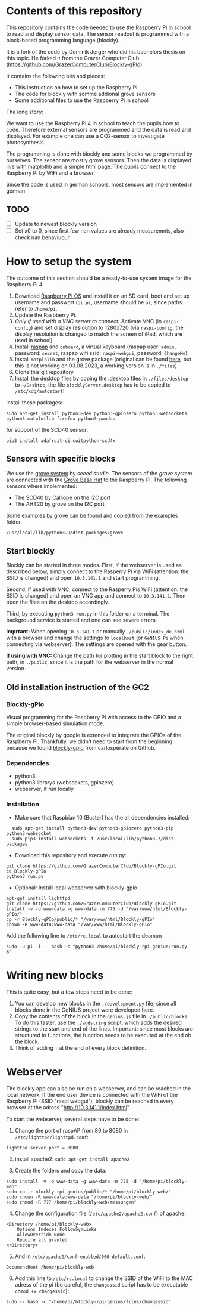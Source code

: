 # Contents of this repository

This repository contains the code needed to use the Raspberry Pi in school to read and display sensor data. The sensor readout is programmed with a block-based programming language (blockly).

It is a fork of the code by Dominik Jerger who did his bachelors thesis on this topic. He forked it from the Grazer Computer Club (https://github.com/GrazerComputerClub/Blockly-gPIo).

It contains the following bits and pieces:
* This instruction on how to set up the Raspberry Pi
* The code for blockly with somme addional grove sensors
* Some additional files to use the Raspberry Pi in school

The long story:

We want to use the Raspberry Pi 4 in school to teach the pupils how to code. Therefore external sensors are programmed and the data is read and displayed. For example one can use a CO2-sensor to investigate photosynthesis.

The programming is done with blockly and some blocks we programmed by ourselves. The sensor are mostly grove sensors. Then the data is displayed live with <a href="https://matplotlib.org/">matplotlib</a> and a simple html page. The pupils connect to the Raspberry Pi by WiFi and a browser.

Since the code is used in german schools, most sensors are implemented in german

## TODO
* [ ] Update to newest blockly version
* [ ] Set x0 to 0, since first few nan values are already measuremnts, also check nan behaviuour

# How to setup the system
The outcome of this section should be a ready-to-use system image for the Raspberry Pi 4.

1. Download <a href="https://www.raspberrypi.com/software/operating-systems/">Raspberry Pi OS</a> and install it on an SD card, boot and set up username and passwort (`pi:pi`, username should be `pi`, since paths refer to `/home/pi`.
2. Update the Raspberry Pi.
3. *Only if used with a VNC server to connect:* Activate VNC (in `raspi-config`) and set display resloution to 1280x720 (via `raspi-config`, the display resolution is changed to match the screen of iPad, which are used in school).
4. Install <a href="https://raspap.com/#docs">raspap</a> and `onboard`, a virtual keyboard (raspap user: `admin`, password: `secret`, raspap wifi ssid: `raspi-webgui`, password: `ChangeMe`).
5. Install `matplolib` and the grove package (original can be found <a href="https://github.com/Seeed-Studio/grove.py">here</a>, but this is not working on 03.08.2023, a working version is in `./files`)
6. Clone this git repository
7. Install the desktop files by coping the .desktop files in `./files/desktop` to `~/Desktop`, the file `blocklyServer.desktop` has to be copied to `/etc/xdg/autostart`!

install these packages:

```
sudo apt-get install python3-dev python3-gpiozero python3-websockets python3-matplotlib firefox python3-pandas
```
for support of the SCD40 sensor:

```
pip3 install adafruit-circuitpython-scd4x
```

## Sensors with specific blocks
We use the <a href="https://wiki.seeedstudio.com/Grove_System/">grove system</a> by *seeed studio*. The sensors of the *grove system* are connected with the <a href="https://wiki.seeedstudio.com/Grove_Base_Hat_for_Raspberry_Pi/">Grove Base Hat</a> to the Raspberry Pi. The following sensors where implemented:

* The SCD40 by Calliope on the I2C port
* The AHT20 by grove on the I2C port

Some examples by grove can be found and copied from the examples folder

```
/usr/local/lib/python3.9/dist-packages/grove
```

## Start blockly
Blockly can be started in three modes. First, if the webserver is used as described below, simply connect to the Rasperry Pi via WiFi (attention: the SSID is changed) and open `10.3.141.1` and start programming.

Second, if used with VNC, connect to the Rasperry Pis WiFi (attention: the SSID is changed) and open an VNC app and connect to `10.3.141.1`. Then open the files on the desktop accordingly.

Third, by executing `python3 run.py` in this folder on a terminal. The background service is started and one can see severe errors.

**Imprtant:** When opening `10.3.141.1` or manually `./public/index_de.html` with a browser and change the settings to `localhost` (or `GeNIUS Pi` when connecting via webserver). The settings are opened with the gear button.

**If using with VNC:** Change the path for plotting in the start block to the right path, in `./public`, since it is the path for the webserver in the normal version.

## Old installation instruction of the GC2

### Blockly-gPIo
Visual programming for the Raspberry Pi with access to the GPIO and a simple browser-based simulation mode.

The original blockly by google is extended to integrate the GPIOs of the Raspberry Pi. Thankfully, we didn't need to start from the beginning because 
we found [blockly-gpio](https://github.com/carlosperate/Blockly-gPIo) from carlosperate on Github.

### Dependencies
 * python3
 * python3 librarys (websockets, gpiozero)
 * webserver, if run locally

### Installation
* Make sure that Raspbian 10 (Buster) has the all dependencies installed:

```
  sudo apt-get install python3-dev python3-gpiozero python3-pip python3-websocket  
  sudo pip3 install websockets -t /usr/local/lib/python3.7/dist-packages
```
*  Download this repository and execute *run.py*:

```
git clone https://github.com/GrazerComputerClub/Blockly-gPIo.git  
cd Blockly-gPIo  
python3 run.py
```

*  Optional: Install local webserver with blockly-gpio

```
apt-get install lighttpd
git clone https://github.com/GrazerComputerClub/Blockly-gPIo.git
install -v -o www-data -g www-data -m 775 -d "/var/www/html/Blockly-gPIo/"
cp -r Blockly-gPIo/public/* "/var/www/html/Blockly-gPIo"
chown -R www-data:www-data "/var/www/html/Blockly-gPIo"
```
  Add the following line to `/etc/rc.local` to autostart the deamon

```
sudo -u pi -i -- bash -c "python3 /home/pi/blockly-rpi-genius/run.py &"
```

# Writing new blocks
This is quite easy, but a few steps need to be done:

1. You can develop new blocks in the `./development.py` file, since all blocks done in the GeNIUS project were developed here.
2. Copy the contents of the block in the `genius.js` file in `./public/blocks`. To do this faster, use the `./addstring` script, which adds the desired strings to the start and end of the lines. Important: since most blocks are structured in functions, the function needs to be executed at the end ob the block.
3. Think of adding `;` at the end of every block definition.

# Webserver
The blockly app can also be run on a webserver, and can be reached in the local network.
If the end user device is connected with the WiFi of the Raspberry Pi (SSID "raspi webgui"), blockly can be reached in every browser at the adress "http://10.3.141.1/index.html".

To start the webserver, several steps have to be done:

1. Change the port of raspAP from 80 to 8080 in `/etc/lighttpd/lighttpd.conf`:

```
lighttpd server.port = 8080
```

2. install apache2: `sudo apt-get install apache2`

3. Create the folders and copy the data:

```
sudo install -v -o www-data -g www-data -m 775 -d "/home/pi/blockly-web"
sudo cp -r blockly-rpi-genius/public/* "/home/pi/blockly-web/"
sudo chown -R www-data:www-data "/home/pi/blockly-web/"
sudo chmod -R 777 /home/pi/blockly-web/messungen"
```

4. Change the configuration file (`/etc/apache2/apache2.conf`) of apache:

```
<Directory /home/pi/blockly-web>
    Options Indexes FollowSymLinks
    AllowOverride None
    Require all granted
</Directory>
```

5. And in `/etc/apache2/conf-enabled/000-default.conf`:

```
DocumentRoot /home/pi/blockly-web
```

6. Add this line to `/etc/rc.local` to change the SSID of the WiFi to the MAC adress of the pi (be careful, the `changessid` script has to be executable `chmod +x changessid`):

```
sudo -- bash -c "/home/pi/blockly-rpi-genius/files/changessid"
```
